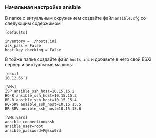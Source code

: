 ### Начальная настройка ansible

В папке с витуальным окружением создайте файл `ansible.cfg` со следующим содержимом

```
[defaults]

inventory = ./hosts.ini
ask_pass = False
host_key_checking = False
```

В тойже папке создайте файл `hosts.ini` и добавьте в него свой ESXi сервер и виртуальные машины

```
[esxi]
10.12.66.1

[VMs]
ISP ansible_ssh_host=10.15.15.2
HQ-R ansible_ssh_host=10.15.15.3
BR-R ansible_ssh_host=10.15.15.4
HQ-SRV ansible_ssh_host=10.15.15.5
BR-SRV ansible_ssh_host=10.15.15.6

[VMs:vars]
ansible_connection=ssh 
ansible_user=root
ansible_password=P@ssw0rd
```